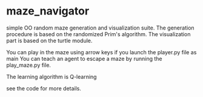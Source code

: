 # maze_navigator
simple OO random maze generation and visualization suite. The generation procedure is based on the randomized Prim's algorithm.
The visualization part is based on the turtle module.

You can play in the maze using arrow keys if you launch the player.py file as main
You can teach an agent to escape a maze by running the play_maze.py file.

The learning algorithm is Q-learning

see the code for more details.
